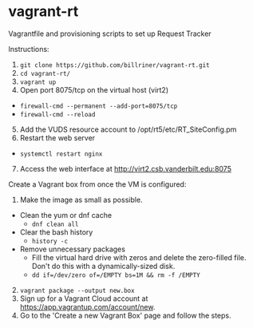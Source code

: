 # vagrant-rt
Vagrantfile and provisioning scripts to set up Request Tracker

Instructions:

1. ```git clone https://github.com/billriner/vagrant-rt.git```
2. ```cd vagrant-rt/```
3. ```vagrant up```
4. Open port 8075/tcp on the virtual host (virt2)
  - ```firewall-cmd --permanent --add-port=8075/tcp```
  - ```firewall-cmd --reload```
5. Add the VUDS resource account to /opt/rt5/etc/RT_SiteConfig.pm
6. Restart the web server
  - ```systemctl restart nginx```
7. Access the web interface at http://virt2.csb.vanderbilt.edu:8075

Create a Vagrant box from once the VM is configured:

1. Make the image as small as possible.
- Clean the yum or dnf cache
  - ```dnf clean all```
- Clear the bash history
  - ```history -c```
- Remove unnecessary packages
  - Fill the virtual hard drive with zeros and delete the zero-filled file.  Don't do this with a dynamically-sized disk.
  - ```dd if=/dev/zero of=/EMPTY bs=1M && rm -f /EMPTY```
2. ```vagrant package --output new.box```
3. Sign up for a Vagrant Cloud account at https://app.vagrantup.com/account/new.
4. Go to the 'Create a new Vagrant Box' page and follow the steps.
